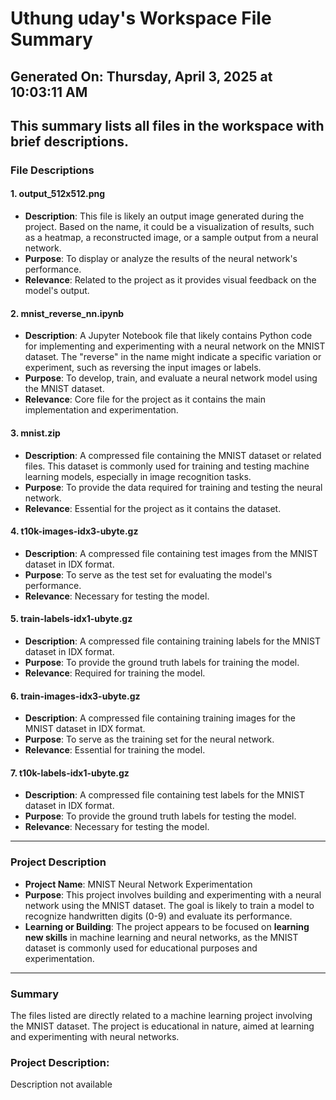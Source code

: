 # Uthung uday's Workspace File Summary
## Generated On: Thursday, April 3, 2025 at 10:03:11 AM
This summary lists all files in the workspace with brief descriptions.
---
### File Descriptions

#### 1. **output_512x512.png**
   - **Description**: This file is likely an output image generated during the project. Based on the name, it could be a visualization of results, such as a heatmap, a reconstructed image, or a sample output from a neural network.
   - **Purpose**: To display or analyze the results of the neural network's performance.
   - **Relevance**: Related to the project as it provides visual feedback on the model's output.

#### 2. **mnist_reverse_nn.ipynb**
   - **Description**: A Jupyter Notebook file that likely contains Python code for implementing and experimenting with a neural network on the MNIST dataset. The "reverse" in the name might indicate a specific variation or experiment, such as reversing the input images or labels.
   - **Purpose**: To develop, train, and evaluate a neural network model using the MNIST dataset.
   - **Relevance**: Core file for the project as it contains the main implementation and experimentation.

#### 3. **mnist.zip**
   - **Description**: A compressed file containing the MNIST dataset or related files. This dataset is commonly used for training and testing machine learning models, especially in image recognition tasks.
   - **Purpose**: To provide the data required for training and testing the neural network.
   - **Relevance**: Essential for the project as it contains the dataset.

#### 4. **t10k-images-idx3-ubyte.gz**
   - **Description**: A compressed file containing test images from the MNIST dataset in IDX format.
   - **Purpose**: To serve as the test set for evaluating the model's performance.
   - **Relevance**: Necessary for testing the model.

#### 5. **train-labels-idx1-ubyte.gz**
   - **Description**: A compressed file containing training labels for the MNIST dataset in IDX format.
   - **Purpose**: To provide the ground truth labels for training the model.
   - **Relevance**: Required for training the model.

#### 6. **train-images-idx3-ubyte.gz**
   - **Description**: A compressed file containing training images for the MNIST dataset in IDX format.
   - **Purpose**: To serve as the training set for the neural network.
   - **Relevance**: Essential for training the model.

#### 7. **t10k-labels-idx1-ubyte.gz**
   - **Description**: A compressed file containing test labels for the MNIST dataset in IDX format.
   - **Purpose**: To provide the ground truth labels for testing the model.
   - **Relevance**: Necessary for testing the model.

---

### Project Description

- **Project Name**: MNIST Neural Network Experimentation
- **Purpose**: This project involves building and experimenting with a neural network using the MNIST dataset. The goal is likely to train a model to recognize handwritten digits (0-9) and evaluate its performance.
- **Learning or Building**: The project appears to be focused on **learning new skills** in machine learning and neural networks, as the MNIST dataset is commonly used for educational purposes and experimentation.

--- 

### Summary
The files listed are directly related to a machine learning project involving the MNIST dataset. The project is educational in nature, aimed at learning and experimenting with neural networks. 
### Project Description:
 Description not available

